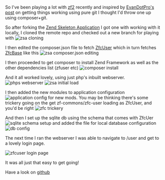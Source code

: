 So I've been playing a lot with [zf2](https://github.com/zendframework/zf2/) recently and inspired by [EvanDotPro's post](http://blog.evan.pro/getting-started-with-the-zf2-skeleton-and-zfcuser) on getting things working using pure git I thought I'd throw one up using composer+git.

So after forking the [Zend Skeleton Application](https://github.com/zendframework/ZendSkeletonApplication) I got one with working with it locally, I cloned the remote repo and checked out a new branch for playing with ![zsa cloning](http://blackdwarf.autonomicpilot.co.uk/caps/e73ec8.png)

I then edited the composer.json file to fetch [ZfcUser](https://github.com/ZF-Commons/ZfcUser) which in turn fetches [ZfcBase](https://github.com/ZF-Commons/ZfcBase) like this ![zsa composer.json editing](http://blackdwarf.autonomicpilot.co.uk/caps/3d49ea.png)

I then proceeded to get composer to install Zend Framework as well as the other dependencies list (zfuser etc) ![composer install](http://blackdwarf.autonomicpilot.co.uk/caps/7c7105.png)

And it all worked lovely, using just php's inbuilt webserver. ![phps webserver](http://blackdwarf.autonomicpilot.co.uk/caps/03d9e2.png) ![zsa initial load](http://blackdwarf.autonomicpilot.co.uk/caps/256488.png)

I then added the new modules to application configuration ![application config for new mods](http://blackdwarf.autonomicpilot.co.uk/caps/888d7e.png). You may be thinking there's some trickery going on the get zf-commons/zfc-user loading as ZfcUser, and you'd be right ![zfc trickery](http://blackdwarf.autonomicpilot.co.uk/caps/2fa6e8.png)

And then I set up the sqlite db using the schema that comes with ZfcUer ![sqlite schema setup](http://blackdwarf.autonomicpilot.co.uk/caps/351dc9.png) and added the file for local database configuration ![db config](http://blackdwarf.autonomicpilot.co.uk/caps/49d299.png)

The next time I ran the webserver I was able to navigate to /user and get to a lovely login page.

![zfcuser login page](http://blackdwarf.autonomicpilot.co.uk/caps/76a23d.png)

It was all just that easy to get going!

Have a look on [github](https://github.com/gabriel403/ZendSkeletonApplication/tree/ZFCUser)